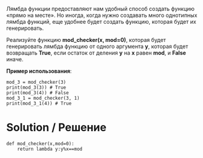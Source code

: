 Лямбда функции предоставляют нам удобный способ создать функцию «прямо на месте». Но иногда, когда нужно создавать много однотипных лямбда функций, еще удобнее будет создать функцию, которая будет их генерировать.

Реализуйте функцию **mod_checker(x, mod=0)**, которая будет генерировать лямбда функцию от одного аргумента **y**, которая будет возвращать **True**, если остаток от деления **y** на **x** равен **mod**, и **False** иначе.

**﻿Пример использования**:

```
mod_3 = mod_checker(3)
print(mod_3(3)) # True
print(mod_3(4)) # False
mod_3_1 = mod_checker(3, 1)
print(mod_3_1(4)) # True
```

# Solution / Решение

```
def mod_checker(x,mod=0):
    return lambda y:y%x==mod
```